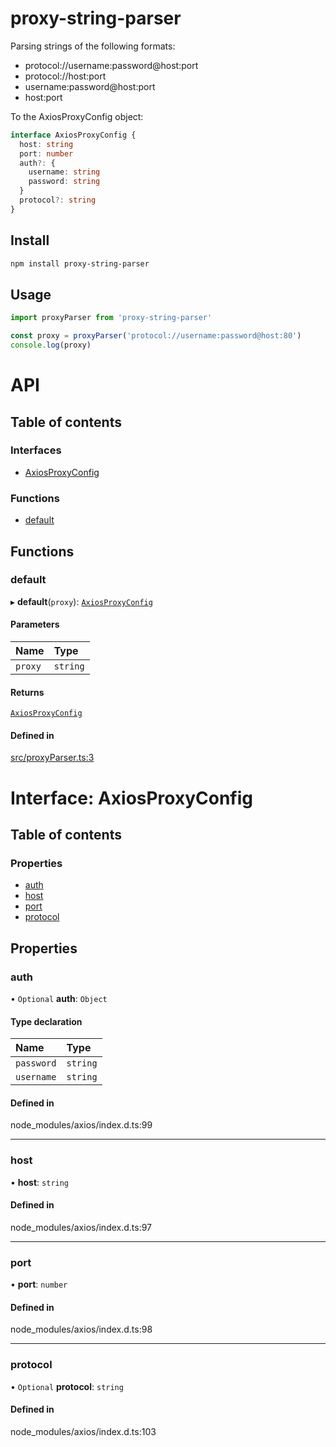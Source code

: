 # proxy-string-parser

Parsing strings of the following formats:

- protocol://username:password@host:port
- protocol://host:port
- username:password@host:port
- host:port

To the AxiosProxyConfig object:

```typescript
interface AxiosProxyConfig {
  host: string
  port: number
  auth?: {
    username: string
    password: string
  }
  protocol?: string
}
```

## Install

```bash
npm install proxy-string-parser
```

## Usage

```javascript
import proxyParser from 'proxy-string-parser'

const proxy = proxyParser('protocol://username:password@host:80')
console.log(proxy)
```

# API

## Table of contents

### Interfaces

- [AxiosProxyConfig](#interfacesaxiosproxyconfigmd)

### Functions

- [default](#default)

## Functions

### default

▸ **default**(`proxy`): [`AxiosProxyConfig`](#interfacesaxiosproxyconfigmd)

#### Parameters

| Name | Type |
| :------ | :------ |
| `proxy` | `string` |

#### Returns

[`AxiosProxyConfig`](#interfacesaxiosproxyconfigmd)

#### Defined in

[src/proxyParser.ts:3](https://github.com/vladislav-puzyrev/proxy-string-parser/blob/f331269/src/proxyParser.ts#L3)

# Interface: AxiosProxyConfig

## Table of contents

### Properties

- [auth](#auth)
- [host](#host)
- [port](#port)
- [protocol](#protocol)

## Properties

### auth

• `Optional` **auth**: `Object`

#### Type declaration

| Name | Type |
| :------ | :------ |
| `password` | `string` |
| `username` | `string` |

#### Defined in

node_modules/axios/index.d.ts:99

___

### host

• **host**: `string`

#### Defined in

node_modules/axios/index.d.ts:97

___

### port

• **port**: `number`

#### Defined in

node_modules/axios/index.d.ts:98

___

### protocol

• `Optional` **protocol**: `string`

#### Defined in

node_modules/axios/index.d.ts:103
